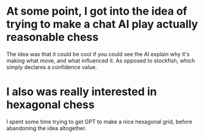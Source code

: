 # At some point, I got into the idea of trying to make a chat AI play actually reasonable chess
The idea was that it could be cool if you could see the AI explain why it's making what move, and what influenced it. As opposed to stockfish, which simply declares a confidence value.

# I also was really interested in hexagonal chess
I spent some time trying to get GPT to make a nice hexagonal grid, before abandoning the idea altogether.
